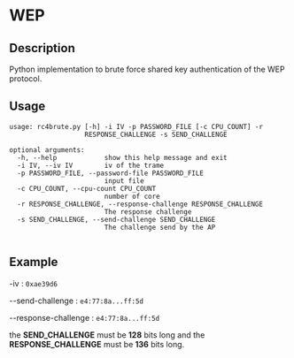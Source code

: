 # WEP

## Description

Python implementation to brute force shared key authentication of the WEP protocol. 


## Usage



```
usage: rc4brute.py [-h] -i IV -p PASSWORD_FILE [-c CPU_COUNT] -r
                   RESPONSE_CHALLENGE -s SEND_CHALLENGE

optional arguments:
  -h, --help            show this help message and exit
  -i IV, --iv IV        iv of the trame
  -p PASSWORD_FILE, --password-file PASSWORD_FILE
                        input file
  -c CPU_COUNT, --cpu-count CPU_COUNT
                        number of core
  -r RESPONSE_CHALLENGE, --response-challenge RESPONSE_CHALLENGE
                        The response challenge
  -s SEND_CHALLENGE, --send-challenge SEND_CHALLENGE
                        The challenge send by the AP
                        
 ```
 
 ## Example 
 
-iv :   ```0xae39d6```

--send-challenge :   ```e4:77:8a...ff:5d```

--response-challenge :   ```e4:77:8a...ff:5d```

the **SEND_CHALLENGE** must be **128** bits long and the **RESPONSE_CHALLENGE** must be **136** bits long.
 
